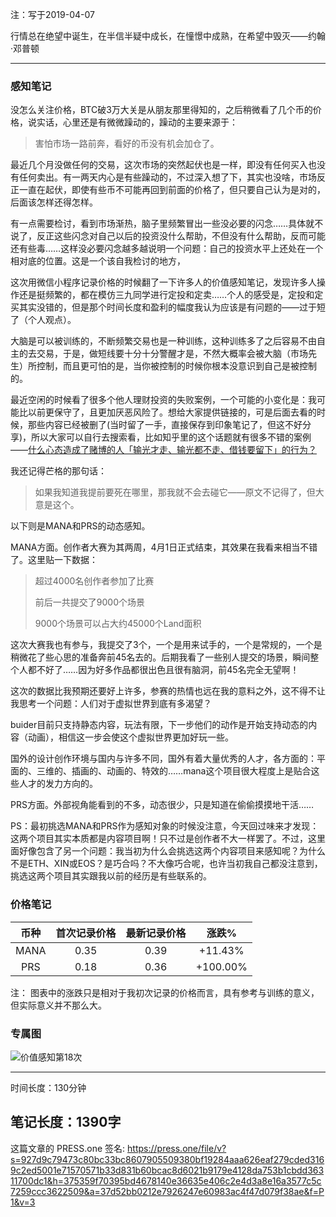 注：写于2019-04-07

行情总在绝望中诞生，在半信半疑中成长，在憧憬中成熟，在希望中毁灭——约翰·邓普顿

------

### 感知笔记

没怎么关注价格，BTC破3万大关是从朋友那里得知的，之后稍微看了几个币的价格，说实话，心里还是有微微躁动的，躁动的主要来源于：

> 害怕市场一路前奔，看好的币没有机会加仓了。

最近几个月没做任何的交易，这次市场的突然起伏也是一样，即没有任何买入也没有任何卖出。有一两天内心是有些躁动的，不过深入想了下，其实也没啥，市场反正一直在起伏，即使有些币不可能再回到前面的价格了，但只要自己认为是对的，后面该怎样还得怎样。

有一点需要检讨，看到市场渐热，脑子里频繁冒出一些没必要的闪念……具体就不说了，反正这些闪念对自己以后的投资没什么帮助，不但没有什么帮助，反而可能还有些毒……这样没必要闪念越多越说明一个问题：自己的投资水平上还处在一个相对底的位置。这是一个该自我检讨的地方，

这次用微信小程序记录价格的时候翻了一下许多人的价值感知笔记，发现许多人操作还是挺频繁的，都在模仿三九同学进行定投和定卖……个人的感受是，定投和定买其实没错的，但是那个时间长度和盈利的幅度我认为应该是有问题的——过于短了（个人观点）。

大脑是可以被训练的，不断频繁交易也是一种训练，这种训练多了之后容易不由自主的去交易，于是，做短线要十分十分警醒才是，不然大概率会被大脑（市场先生）所控制，而且更可怕的是，当你被控制的时候你根本没意识到自己是被控制的。

最近空闲的时候看了很多个他人理财投资的失败案例，一个可能的小变化是：我可能比以前更保守了，且更加厌恶风险了。想给大家提供链接的，可是后面去看的时候，那些内容已经被删了(当时留了一手，直接保存到印象笔记了，但这不好分享)，所以大家可以自行去搜索看，比如知乎里的这个话题就有很多不错的案例——[什么心态造成了赌博的人「输光才走、输光都不走、借钱要留下」的行为？](<https://www.zhihu.com/question/35984974/answer/220046064?utm_source=wechat_session&utm_medium=social&utm_oi=783767989408366592>)

我还记得芒格的那句话：

> 如果我知道我提前要死在哪里，那我就不会去碰它——原文不记得了，但大意是这个。

以下则是MANA和PRS的动态感知。

MANA方面。创作者大赛为其两周，4月1日正式结束，其效果在我看来相当不错了。这里贴一下数据：

> 超过4000名创作者参加了比赛
>
> 前后一共提交了9000个场景
>
> 9000个场景可以占大约45000个Land面积

这次大赛我也有参与，我提交了3个，一个是用来试手的，一个是常规的，一个是稍微花了些心思的准备奔前45名去的。后期我看了一些别人提交的场景，瞬间整个人都不好了……因为好多作品都很出色且很有脑洞，前45名完全无望啊！

这次的数据比我预期还要好上许多，参赛的热情也远在我的意料之外，这不得不让我思考一个问题：人们对于虚拟世界到底有多渴望？

buider目前只支持静态内容，玩法有限，下一步他们的动作是开始支持动态的内容（动画），相信这一步会使这个虚拟世界更加好玩一些。

国外的设计创作环境与国内与许多不同，国外有着大量优秀的人才，各方面的：平面的、三维的、插画的、动画的、特效的……mana这个项目很大程度上是贴合这些人才的发力方向的。

PRS方面。外部视角能看到的不多，动态很少，只是知道在偷偷摸摸地干活……

PS：最初挑选MANA和PRS作为感知对象的时候没注意，今天回过味来才发现：这两个项目其实本质都是内容项目啊！只不过是创作者不大一样罢了。不过，这里面好像包含了另一个问题：我当初为什么会挑选这两个内容项目来感知呢？为什么不是ETH、XIN或EOS？是巧合吗？不大像巧合呢，也许当初我自己都没注意到，挑选这两个项目其实跟我以前的经历是有些联系的。

### 价格笔记

| 币种 | 首次记录价格 | 最新记录价格 |  涨跌%   |
| :--: | :----------: | :----------: | :------: |
| MANA |     0.35     |     0.39     | +11.43%  |
| PRS  |     0.18     |     0.36     | +100.00% |

注： 图表中的涨跌只是相对于我初次记录的价格而言，具有参考与训练的意义，但实际意义并不那么大。

### 专属图

![价值感知第18次](https://press.one/thumbnail?width=720&url=https://static.press.one/13/f9/13f91f55cf6a92d2d69906d79fb4e584962a79aef0a68f214b8d2818fd1d6da8.jpg)

------
时间长度：130分钟

笔记长度：1390字
----
这篇文章的 PRESS.one 签名:
https://press.one/file/v?s=927d9c79473c80bc33bc8607905509380bf19284aaa626eaf279cded3169c2ed5001e71570571b33d831b60bcac8d6021b9179e4128da753b1cbdd36311700dc1&h=375359f70395bd4678140e36635e406c2e4d3a8e16a3577c5c7259ccc3622509&a=37d52bb0212e7926247e60983ac4f47d079f38ae&f=P1&v=3
